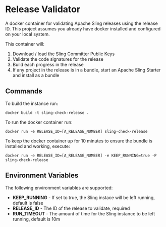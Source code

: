 # Release Validator

A docker container for validating Apache Sling releases using the release ID. 
This project assumes you already have docker installed and configured on your local system.

This container will:

 1. Download / load the Sling Committer Public Keys
 1. Validate the code signatures for the release
 1. Build each progress in the release
 1. If any project in the release is in a bundle, start an Apache Sling Starter and install as a bundle

## Commands

To build the instance run:

    docker build -t sling-check-release . 

To run the docker container run:

    docker run -e RELEASE_ID=[A_RELEASE_NUMBER] sling-check-release

To keep the docker container up for 10 minutes to ensure the bundle is installed and working, execute:

    docker run -e RELEASE_ID=[A_RELEASE_NUMBER] -e KEEP_RUNNING=true -P sling-check-release
    
## Environment Variables

The following environment variables are supported:

 - **KEEP_RUNNING** - If set to true, the Sling instace will be left running, default is false
 - **RELEASE_ID** - The ID of the release to validate, required
 - **RUN_TIMEOUT** - The amount of time for the Sling instance to be left running, default is 10m